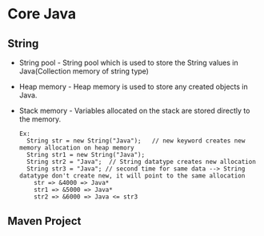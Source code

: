 # Core Java
 ## String
 * String pool - String pool which is used to store the String values in Java(Collection memory of string type)
 * Heap memory -  Heap memory is used to store any created objects in Java. 
 * Stack memory - Variables allocated on the stack are stored directly to the memory.
            
       Ex:
         String str = new String("Java");   // new keyword creates new memory allocation on heap memory
         String str1 = new String("Java");
         String str2 = "Java";  // String datatype creates new allocation
         String str3 = "Java"; // second time for same data --> String datatype don't create new, it will point to the same allocation 
           str => &4000 => Java*   
           str1 => &5000 => Java*
           str2 => &6000 => Java <= str3

 ## Maven Project  
